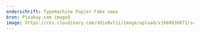 ```yaml
---
onderschrift: Typemachine Papier Fake news
bron: Pixabay.com imageO
image: https://res.cloudinary.com/ddio9vlzi/image/upload/v1680936071/sciencegeek/posts/typemachine-papier-fake-news.jpg
---
```

